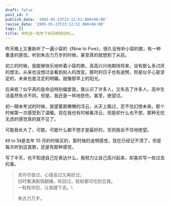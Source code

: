 ```yaml
---
draft: false
post_id: 0
publish_date: '2005-05-23T23:12:52.000+08:00'
revise_date: '2005-05-23T23:12:52.000+08:00'
tags: []
title: 绯色这一粒吃下会回想她旧时……
---
```


昨天晚上又重新听了一遍小容的《Nine to Five》，很久没有听小容的歌，有一种重逢的感觉。听到朱古力万岁的时候，甚至真的就想到了从前。

初三的时候，我能够快乐地听着小容的歌，高高兴兴地期待将来，没有那么多讨厌的想法，从来也没想过会看到别人的改变。那时的日子也有迷惘，但是似乎心是坚定的，未来也是注定的明媚。就像那早上的阳光。

后来呢？似乎真的是命运特别偏爱我，我认识了许多人，又失去了许多人，高中生活虽然有点不同，但是，我还是一样地悲伤，甚至，绝望过。

初一期末考试的时候，我望着那懒懒的浮云，从天上飘过，忍不住幻想未来。那个时候第一次感受到了温暖。现在我也有时候看浮云，但是却什么也不想，那种无忧无虑的感觉真的就不见了。

可能我长大了，可能，可能什么都不想才是最好的，否则我会不住地绝望。

《9 to 5》是去年 10 月的时候买的，那时候的迷惘感觉，现在已经记不清了，但是每次听到这首歌，还是有那种感觉。

写了半天，也不知道自己在表达什么，我努力让自己高兴起来，却喜欢写一些过去的事。

> 灵丹尽尝过，心情恶过又再好过，\
> 旧时重演剧情翻播，轮回过，粒粒都可吃到忘我。\
> 一粒粒伴侣，让我甜下去。\
>
> 朱古力万岁。
